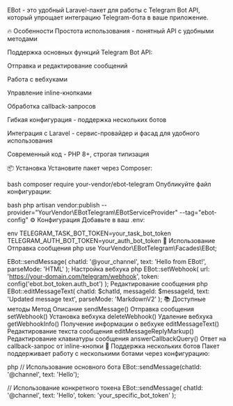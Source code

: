 EBot - это удобный Laravel-пакет для работы с Telegram Bot API, который упрощает интеграцию Telegram-бота в ваше приложение.

🔥 Особенности
Простота использования - понятный API с удобными методами

Поддержка основных функций Telegram Bot API:

Отправка и редактирование сообщений

Работа с вебхуками

Управление inline-кнопками

Обработка callback-запросов

Гибкая конфигурация - поддержка нескольких ботов

Интеграция с Laravel - сервис-провайдер и фасад для удобного использования

Современный код - PHP 8+, строгая типизация

📦 Установка
Установите пакет через Composer:

bash
composer require your-vendor/ebot-telegram
Опубликуйте файл конфигурации:

bash
php artisan vendor:publish --provider="YourVendor\EBotTelegram\EBotServiceProvider" --tag="ebot-config"
⚙️ Конфигурация
Добавьте в ваш .env:

env
TELEGRAM_TASK_BOT_TOKEN=your_task_bot_token
TELEGRAM_AUTH_BOT_TOKEN=your_auth_bot_token
🚀 Использование
Отправка сообщения
php
use YourVendor\EBotTelegram\Facades\EBot;

EBot::sendMessage(
    chatId: '@your_channel', 
    text: 'Hello from EBot!',
    parseMode: 'HTML'
);
Настройка вебхука
php
EBot::setWebhook(
    url: 'https://your-domain.com/telegram/webhook',
    token: config('ebot.bot_token.auth_bot')
);
Редактирование сообщения
php
EBot::editMessageText(
    chatId: $chatId,
    messageId: $messageId,
    text: 'Updated message text',
    parseMode: 'MarkdownV2'
);
📚 Доступные методы
Метод	Описание
sendMessage()	Отправка сообщения
setWebhook()	Установка вебхука
deleteWebhook()	Удаление вебхука
getWebhookInfo()	Получение информации о вебхуке
editMessageText()	Редактирование текста сообщения
editMessageReplyMarkup()	Редактирование клавиатуры сообщения
answerCallbackQuery()	Ответ на callback-запрос от inline-кнопки
🤝 Поддержка нескольких ботов
Пакет поддерживает работу с несколькими ботами через конфигурацию:

php
// Использование основного бота
EBot::sendMessage(chatId: '@channel', text: 'Hello');

// Использование конкретного токена
EBot::sendMessage(
    chatId: '@channel', 
    text: 'Hello',
    token: 'your_specific_bot_token'
);
